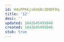 ```yaml
---
id: H4uPPKkjxEmGBc3D0DFDq
title: '12'
desc: ''
updated: 1642645495048
created: 1642645495048
stub: true
---
```


